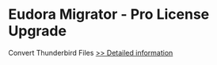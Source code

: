 # Eudora Migrator - Pro License Upgrade
Convert Thunderbird Files
[>> Detailed information](https://secure.shareit.com/shareit/product.html?productid=300991986&affiliateid=200057808)